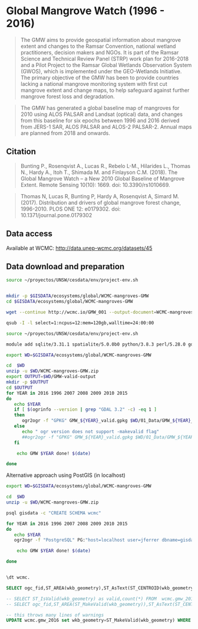 # Global Mangrove Watch (1996 - 2016)

> The GMW aims to provide geospatial information about mangrove extent and changes to the Ramsar Convention, national wetland practitioners, decision makers and NGOs. It is part of the Ramsar Science and Technical Review Panel (STRP) work plan for 2016-2018 and a Pilot Project to the Ramsar Global Wetlands Observation System (GWOS), which is implemented under the GEO-Wetlands Initiative. The primary objective of the GMW has been to provide countries lacking a national mangrove monitoring system with first cut mangrove extent and change maps, to help safeguard against further mangrove forest loss and degradation.

> The GMW has generated a global baseline map of mangroves for 2010 using ALOS PALSAR and Landsat (optical) data, and changes from this baseline for six epochs between 1996 and 2016 derived from JERS-1 SAR, ALOS PALSAR and ALOS-2 PALSAR-2. Annual maps are planned from 2018 and onwards.

## Citation

> Bunting P., Rosenqvist A., Lucas R., Rebelo L-M., Hilarides L., Thomas N., Hardy A., Itoh T., Shimada M. and Finlayson C.M. (2018). The Global Mangrove Watch – a New 2010 Global Baseline of Mangrove Extent. Remote Sensing 10(10): 1669. doi: 10.3390/rs1010669.

> Thomas N, Lucas R, Bunting P, Hardy A, Rosenqvist A, Simard M. (2017). Distribution and drivers of global mangrove forest change, 1996-2010. PLOS ONE 12: e0179302. doi: 10.1371/journal.pone.0179302

## Data access
Available at WCMC:
http://data.unep-wcmc.org/datasets/45


## Data download and preparation

```sh
source ~/proyectos/UNSW/cesdata/env/project-env.sh


mkdir -p $GISDATA/ecosystems/global/WCMC-mangroves-GMW
cd $GISDATA/ecosystems/global/WCMC-mangroves-GMW

wget --continue http://wcmc.io/GMW_001 --output-document=WCMC-mangroves-GMW.zip

```

```sh
qsub -I -l select=1:ncpus=12:mem=120gb,walltime=24:00:00

source ~/proyectos/UNSW/cesdata/env/project-env.sh

module add sqlite/3.31.1 spatialite/5.0.0b0 python/3.8.3 perl/5.28.0 gdal/3.2.1 geos/3.8.1

export WD=$GISDATA/ecosystems/global/WCMC-mangroves-GMW

cd  $WD
unzip -u $WD/WCMC-mangroves-GMW.zip
export OUTPUT=$WD/GMW-valid-output
mkdir -p $OUTPUT
cd $OUTPUT
for YEAR in 2016 1996 2007 2008 2009 2010 2015
do
   echo $YEAR
   if [ $(ogrinfo --version | grep "GDAL 3.2" -c) -eq 1 ]
   then
      ogr2ogr -f "GPKG" GMW_${YEAR}_valid.gpkg $WD/01_Data/GMW_${YEAR}_v2.shp GMW_${YEAR}_v2 -nlt PROMOTE_TO_MULTI -makevalid
   else
      echo " ogr version does not support -makevalid flag"
      ##ogr2ogr -f "GPKG" GMW_${YEAR}_valid.gpkg $WD/01_Data/GMW_${YEAR}_v2.shp GMW_${YEAR}_v2 -nlt PROMOTE_TO_MULTI
   fi      

    echo GMW $YEAR done! $(date)

done
```


Alternative approach using PostGIS (in localhost)

```sh
export WD=$GISDATA/ecosystems/global/WCMC-mangroves-GMW

cd  $WD
unzip -u $WD/WCMC-mangroves-GMW.zip

psql gisdata -c "CREATE SCHEMA wcmc"

for YEAR in 2016 1996 2007 2008 2009 2010 2015
do
   echo $YEAR
   ogr2ogr -f "PostgreSQL" PG:"host=localhost user=jferrer dbname=gisdata"  $WD/01_Data/GMW_${YEAR}_v2.shp -lco SCHEMA=wcmc -nlt PROMOTE_TO_MULTI -nln gmw_${YEAR}

    echo GMW $YEAR done! $(date)

done

```


```sql

\dt wcmc.

SELECT ogc_fid,ST_AREA(wkb_geometry),ST_AsText(ST_CENTROID(wkb_geometry))  FROM  wcmc.gmw_2016 where ST_IsValid(wkb_geometry) LIMIT 10;

-- SELECT ST_IsValid(wkb_geometry) as valid,count(*) FROM  wcmc.gmw_2016 GROUP BY valid;
-- SELECT ogc_fid,ST_AREA(ST_MakeValid(wkb_geometry)),ST_AsText(ST_CENTROID(wkb_geometry)),ST_IsValid(wkb_geometry) FROM  wcmc.gmw_2016 where NOT ST_IsValid(wkb_geometry) LIMIT 10;

-- this throws many lines of warnings 
UPDATE wcmc.gmw_2016 set wkb_geometry=ST_MakeValid(wkb_geometry) WHERE NOT ST_IsValid(wkb_geometry);

```

